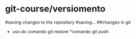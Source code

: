 # git-course/versiomento
#saving changes to the repository
#saving...
##changes in git
* uso do comando git restore
*comando git push